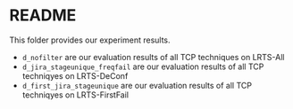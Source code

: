 # README

This folder provides our experiment results.
- `d_nofilter` are our evaluation results of all TCP techniques on LRTS-All
- `d_jira_stageunique_freqfail` are our evaluation results of all TCP techniqyes on LRTS-DeConf
- `d_first_jira_stageunique` are our evaluation results of all TCP techniqyes on LRTS-FirstFail
